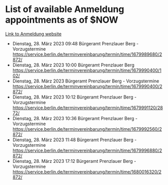 # List of available Anmeldung appointments as of $NOW
[Link to Anmeldung website](https://service.berlin.de/terminvereinbarung/termin/tag.php?termin=1&anliegen[]=120686&dienstleisterlist=122210,122217,327316,122219,327312,122227,327314,122231,327346,122243,327348,122254,122252,329742,122260,329745,122262,329748,122271,327278,122273,327274,122277,327276,330436,122280,327294,122282,327290,122284,327292,122291,327270,122285,327266,122286,327264,122296,327268,150230,329760,122297,327286,122294,327284,122312,329763,122314,329775,122304,327330,122311,327334,122309,327332,317869,122281,327352,122279,329772,122283,122276,327324,122274,327326,122267,329766,122246,327318,122251,327320,122257,327322,122208,327298,122226,327300&herkunft=http%3A%2F%2Fservice.berlin.de%2Fdienstleistung%2F120686%2F)
- Dienstag, 28. März 2023 09:48 Bürgeramt Prenzlauer Berg - Vorzugstermine https://service.berlin.de/terminvereinbarung/termin/time/1679989680/2872/
- Dienstag, 28. März 2023 10:00 Bürgeramt Prenzlauer Berg https://service.berlin.de/terminvereinbarung/termin/time/1679990400/102/
- Dienstag, 28. März 2023  Bürgeramt Prenzlauer Berg - Vorzugstermine https://service.berlin.de/terminvereinbarung/termin/time/1679990400/2872/
- Dienstag, 28. März 2023 10:12 Bürgeramt Prenzlauer Berg - Vorzugstermine https://service.berlin.de/terminvereinbarung/termin/time/1679991120/2872/
- Dienstag, 28. März 2023 10:36 Bürgeramt Prenzlauer Berg - Vorzugstermine https://service.berlin.de/terminvereinbarung/termin/time/1679992560/2872/
- Dienstag, 28. März 2023 11:48 Bürgeramt Prenzlauer Berg - Vorzugstermine https://service.berlin.de/terminvereinbarung/termin/time/1679996880/2872/
- Dienstag, 28. März 2023 17:12 Bürgeramt Prenzlauer Berg - Vorzugstermine https://service.berlin.de/terminvereinbarung/termin/time/1680016320/2872/
